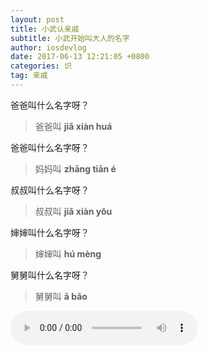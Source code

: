 ```yaml
---
layout: post
title: 小武认亲戚
subtitle: 小武开始叫大人的名字
author: iosdevlog
date: 2017-06-13 12:21:05 +0800
categories: 识
tag: 亲戚
---
```


爸爸叫什么名字呀？

> 爸爸叫 **jiǎ xiàn huá**

爸爸叫什么名字呀？

> 妈妈叫 **zhāng tiān é**

叔叔叫什么名字呀？

> 叔叔叫 **jiǎ xiàn yǒu**

婶婶叫什么名字呀？

> 婶婶叫 **hú mèng**

舅舅叫什么名字呀？

> 舅舅叫 **ā bǎo**

<audio controls="controls">
  <source src="https://firebasestorage.googleapis.com/v0/b/growth15-a8c59.appspot.com/o/2017%2F06%2F07%2Frabbit.ogg?alt=media&amp;token=ac80f67e-26e2-4d2d-a6e8-b17bb0a25f75" type="audio/ogg" />
  <source src="https://firebasestorage.googleapis.com/v0/b/growth15-a8c59.appspot.com/o/2017%2F06%2F12%2F%E5%B0%8F%E6%AD%A6%E8%AE%A4%E4%BA%B2%E6%88%9A.mp3?alt=media&token=25d06a04-a546-4292-afa1-4381cb9b2254" type="audio/mpeg" />
您的浏览器不支持播放音频
</audio>
